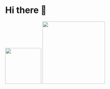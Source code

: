 # Hi there 🛐
<img src=https://user-images.githubusercontent.com/80325042/190944990-b73f7007-bc6b-4d1a-9fe3-ac80470b9e45.gif width="115" /> <img src=https://user-images.githubusercontent.com/80325042/173486588-8ef1cd4e-46cd-45a0-ad5b-960cb4a90686.gif width="200" />
